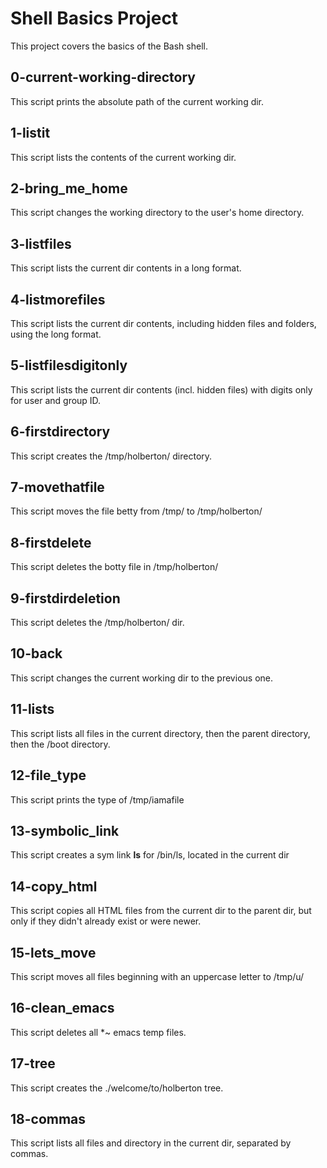 # Shell Basics Project

This project covers the basics of the Bash shell.

## 0-current-working-directory

This script prints the absolute path of the current working dir.

## 1-listit

This script lists the contents of the current working dir.

## 2-bring_me_home

This script changes the working directory to the user's home directory.

## 3-listfiles

This script lists the current dir contents in a long format.

## 4-listmorefiles

This script lists the current dir contents, including hidden files and folders, using the long format.

## 5-listfilesdigitonly

This script lists the current dir contents (incl. hidden files) with digits only for user and group ID.

## 6-firstdirectory

This script creates the /tmp/holberton/ directory.

## 7-movethatfile

This script moves the file betty from /tmp/ to /tmp/holberton/

## 8-firstdelete

This script deletes the botty file in /tmp/holberton/

## 9-firstdirdeletion

This script deletes the /tmp/holberton/ dir.

## 10-back

This script changes the current working dir to the previous one.

## 11-lists

This script lists all files in the current directory, then the parent directory, then the /boot directory.

## 12-file_type

This script prints the type of /tmp/iamafile

## 13-symbolic_link

This script creates a sym link __ls__ for /bin/ls, located in the current dir

## 14-copy_html

This script copies all HTML files from the current dir to the parent dir, but only if they didn't already exist or were newer.

## 15-lets_move

This script moves all files beginning with an uppercase letter to /tmp/u/

## 16-clean_emacs

This script deletes all \*~ emacs temp files.

## 17-tree

This script creates the ./welcome/to/holberton tree.

## 18-commas

This script lists all files and directory in the current dir, separated by commas.
